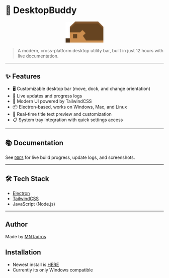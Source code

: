 
# 🚀 DesktopBuddy

<p align="center">
    <img src="assets/hedgehog_body.png" alt="DesktopBuddy Hedgehog" width="120" />
</p>

> A modern, cross-platform desktop utility bar, built in just 12 hours with live documentation.

---

## ✨ Features

- 🖥️ Customizable desktop bar (move, dock, and change orientation)
- 🔄 Live updates and progress logs
- 🎨 Modern UI powered by TailwindCSS
- 📦 Electron-based, works on Windows, Mac, and Linux
- 🔧 Real-time title text preview and customization
- 📋 System tray integration with quick settings access

---

## 📚 Documentation

See [`DOCS`](https://mntadros.github.io/DesktopBuddy/DOCS/) for live build progress, update logs, and screenshots.

---

## 🛠️ Tech Stack

- [Electron](https://www.electronjs.org/)
- [TailwindCSS](https://tailwindcss.com/)
- JavaScript (Node.js)

---

## Author

Made by [MNTadros](https://github.com/MNTadros)


## Installation

- Newest install is [HERE](https://github.com/MNTadros/DesktopBuddy/blob/main/prod/DesktopBuddy.exe)
- Currently its only Windows compatible